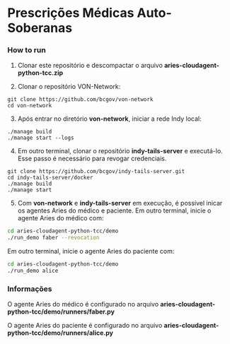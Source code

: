 # Prescrições Médicas Auto-Soberanas

### How to run

1. Clonar este repositório e descompactar o arquivo **aries-cloudagent-python-tcc.zip**

1. Clonar o repositório VON-Network:
```
git clone https://github.com/bcgov/von-network
cd von-network

```
3. Após entrar no diretório **von-network**, iniciar a rede Indy local:
```
./manage build
./manage start --logs

```
4. Em outro terminal, clonar o repositório **indy-tails-server** e executá-lo. Esse passo é necessário para revogar credenciais.
```
git clone https://github.com/bcgov/indy-tails-server.git
cd indy-tails-server/docker
./manage build
./manage start
```

5. Com **von-network** e **indy-tails-server** em execução, é possível inicar os agentes Aries do médico e paciente.
Em outro terminal, inicie o agente Aries do médico com:
```bash
cd aries-cloudagent-python-tcc/demo
./run_demo faber --revocation
```

Em outro terminal, inicie o agente Aries do paciente com:
```bash
cd aries-cloudagent-python-tcc/demo
./run_demo alice
```

### Informações
O agente Aries do médico é configurado no arquivo **aries-cloudagent-python-tcc/demo/runners/faber.py**

O agente Aries do paciente é configurado no arquivo **aries-cloudagent-python-tcc/demo/runners/alice.py**

